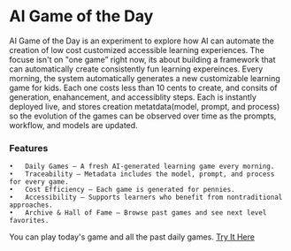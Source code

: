 # AI Game of the Day

AI Game of the Day is an experiment to explore how AI can automate the creation of low cost customized accessible learning experiences. The focuse isn't on "one game” right now, its about building a framework that can automatically create consistently fun learning expereinces.
Every morning, the system automatically generates a new customizable learning game for kids. Each one costs less than 10 cents to create, and consits of generation, enahancement, and accessiblity steps. Each is instantly deployed live, and stores creation metatdata(model, prompt, and process) so the evolution of the games can be observed over time as the prompts, workflow, and models are updated.

### Features
	•	Daily Games – A fresh AI-generated learning game every morning.
	•	Traceability – Metadata includes the model, prompt, and process for every game.
	•	Cost Efficiency – Each game is generated for pennies.
	•	Accessibility – Supports learners who benefit from nontraditional approaches.
	•	Archive & Hall of Fame – Browse past games and see next level favorites.


You can play today's game and all the past daily games.
[Try It Here](https://kbo4sho.github.io/ai-game-of-the-day/)